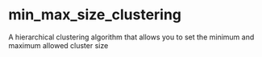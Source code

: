 # min_max_size_clustering
A hierarchical clustering algorithm that allows you to set the minimum and maximum allowed cluster size
